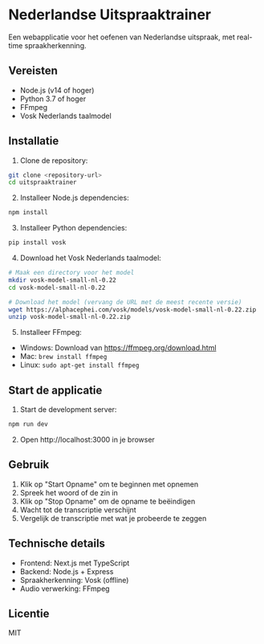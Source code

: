 # Nederlandse Uitspraaktrainer

Een webapplicatie voor het oefenen van Nederlandse uitspraak, met real-time spraakherkenning.

## Vereisten

- Node.js (v14 of hoger)
- Python 3.7 of hoger
- FFmpeg
- Vosk Nederlands taalmodel

## Installatie

1. Clone de repository:

```bash
git clone <repository-url>
cd uitspraaktrainer
```

2. Installeer Node.js dependencies:

```bash
npm install
```

3. Installeer Python dependencies:

```bash
pip install vosk
```

4. Download het Vosk Nederlands taalmodel:

```bash
# Maak een directory voor het model
mkdir vosk-model-small-nl-0.22
cd vosk-model-small-nl-0.22

# Download het model (vervang de URL met de meest recente versie)
wget https://alphacephei.com/vosk/models/vosk-model-small-nl-0.22.zip
unzip vosk-model-small-nl-0.22.zip
```

5. Installeer FFmpeg:

- Windows: Download van https://ffmpeg.org/download.html
- Mac: `brew install ffmpeg`
- Linux: `sudo apt-get install ffmpeg`

## Start de applicatie

1. Start de development server:

```bash
npm run dev
```

2. Open http://localhost:3000 in je browser

## Gebruik

1. Klik op "Start Opname" om te beginnen met opnemen
2. Spreek het woord of de zin in
3. Klik op "Stop Opname" om de opname te beëindigen
4. Wacht tot de transcriptie verschijnt
5. Vergelijk de transcriptie met wat je probeerde te zeggen

## Technische details

- Frontend: Next.js met TypeScript
- Backend: Node.js + Express
- Spraakherkenning: Vosk (offline)
- Audio verwerking: FFmpeg

## Licentie

MIT
